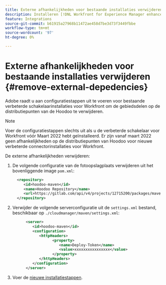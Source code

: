 ```yaml
---
title: Externe afhankelijkheden voor bestaande installaties verwijderen
description: Installeren [!DNL Workfront for Experience Manager enhanced connector]
feature: Integrations
source-git-commit: b61915a27968b11472ae458d7be3d73f3449fbbe
workflow-type: tm+mt
source-wordcount: '97'
ht-degree: 0%

---
```



# Externe afhankelijkheden voor bestaande installaties verwijderen {#remove-external-depedencies}

Adobe raadt u aan configuratiestappen uit te voeren voor bestaande verbeterde schakelaarinstallaties voor Workfront om de gebiedsdelen op de distributiepunten van de Hoodoo te verwijderen.

>[!NOTE]
>
>Voer de configuratiestappen slechts uit als u de verbeterde schakelaar voor Workfront vóór Maart 2022 hebt geïnstalleerd. Er zijn vanaf maart 2022 geen afhankelijkheden op de distributiepunten van Hoodoo voor nieuwe verbeterde connectorinstallaties voor Workfront.

De externe afhankelijkheden verwijderen:

1. De volgende configuratie van de fotoopslagplaats verwijderen uit het bovenliggende image `pom.xml`:

   ```XML
     <repository>
        <id>hoodoo-maven</id>
        <name>Hoodoo Repository</name>
        <url>https://gitlab.com/api/v4/projects/12715200/packages/maven</url>
     </repository>
   ```

1. Verwijder de volgende serverconfiguratie uit de `settings.xml` bestand, beschikbaar op `./cloudmanager/maven/settings.xml`:

   ```XML
         <server>
            <id>hoodoo-maven</id>
            <configuration>
               <httpHeaders>
                     <property>
                        <name>Deploy-Token</name>
                        <value>xxxxxxxxxxxxxxxx</value>
                     </property>
               </httpHeaders>
            </configuration>
         </server>
   ```

1. Voer de [nieuwe installatiestappen](workfront-connector-install.md).

